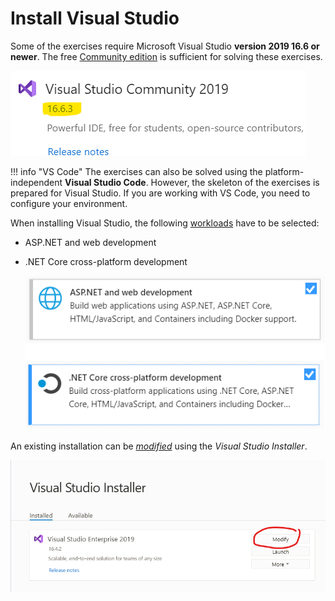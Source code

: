 ﻿# Install Visual Studio

Some of the exercises require Microsoft Visual Studio **version 2019 16.6 or newer**. The free [Community edition](https://visualstudio.microsoft.com/vs/community/) is sufficient for solving these exercises.

![Visual Studio version](images/visual-studio/vs-verzio.png)

!!! info "VS Code"
    The exercises can also be solved using the platform-independent **Visual Studio Code**. However, the skeleton of the exercises is prepared for Visual Studio. If you are working with VS Code, you need to configure your environment.

When installing Visual Studio, the following [workloads](https://docs.microsoft.com/en-us/visualstudio/install/install-visual-studio?view=vs-2019#step-4---choose-workloads) have to be selected:

- ASP.NET and web development
- .NET Core cross-platform development

    ![Visual Studio workloads](images/visual-studio/vs-workload.png)

An existing installation can be [_modified_](https://docs.microsoft.com/en-us/visualstudio/install/modify-visual-studio?view=vs-2019) using the _Visual Studio Installer_.

![Visual Studio install components](images/visual-studio/vs-installer-modify.png)
